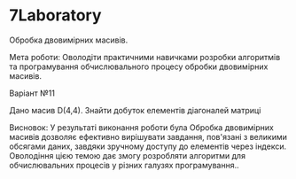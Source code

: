 # 7Laboratory
Обробка двовимірних масивів.
<p>Мета роботи: Оволодіти практичними навичками розробки алгоритмів та програмування обчислювального процесу обробки двовимірних масивів.</p>
<p>Варіант №11</p>
<p>Дано масив D(4,4). Знайти добуток елементів діагоналей матриці</p>
<p>Висновок: У результаті виконання роботи була Обробка двовимірних масивів дозволяє ефективно вирішувати завдання, пов'язані з великими обсягами даних, завдяки зручному доступу до елементів через індекси. Оволодіння цією темою дає змогу розробляти алгоритми для обчислювальних процесів у різних галузях програмування..</p>
